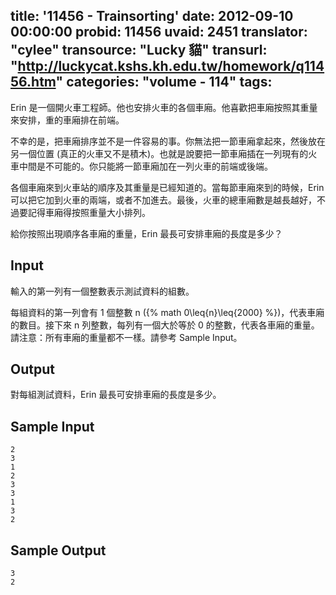 title: '11456 - Trainsorting'
date: 2012-09-10 00:00:00
probid: 11456
uvaid: 2451
translator: "cylee"
transource: "Lucky 貓"
transurl: "http://luckycat.kshs.kh.edu.tw/homework/q11456.htm"
categories: "volume - 114"
tags:
---

Erin 是一個開火車工程師。他也安排火車的各個車廂。他喜歡把車廂按照其重量來安排，重的車廂排在前端。

不幸的是，把車廂排序並不是一件容易的事。你無法把一節車廂拿起來，然後放在另一個位置 (真正的火車又不是積木)。也就是說要把一節車廂插在一列現有的火車中間是不可能的。你只能將一節車廂加在一列火車的前端或後端。

各個車廂來到火車站的順序及其重量是已經知道的。當每節車廂來到的時候，Erin 可以把它加到火車的兩端，或者不加進去。最後，火車的總車廂數是越長越好，不過要記得車廂得按照重量大小排列。

給你按照出現順序各車廂的重量，Erin 最長可安排車廂的長度是多少？

## Input ##

輸入的第一列有一個整數表示測試資料的組數。

每組資料的第一列會有 1 個整數 n ({% math 0\leq{n}\leq{2000} %})，代表車廂的數目。接下來 n 列整數，每列有一個大於等於 0 的整數，代表各車廂的重量。請注意：所有車廂的重量都不一樣。請參考 Sample Input。

## Output ##

對每組測試資料，Erin 最長可安排車廂的長度是多少。

## Sample Input ##

	2
	3
	1
	2
	3
	3
	1
	3
	2

## Sample Output ##

	3
	2